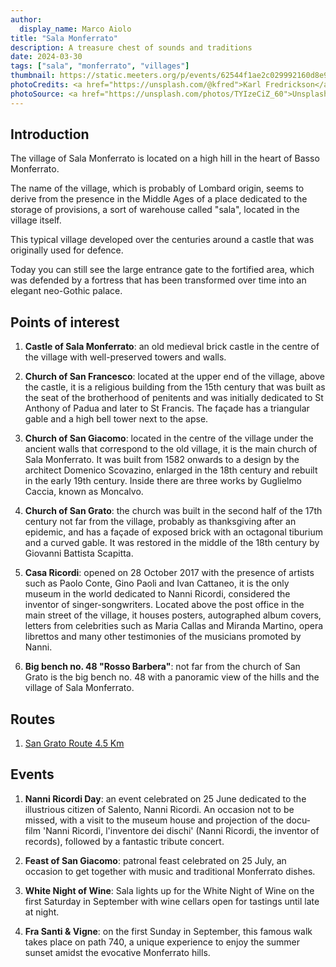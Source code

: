 ```yaml
---
author:
  display_name: Marco Aiolo
title: "Sala Monferrato"
description: A treasure chest of sounds and traditions
date: 2024-03-30
tags: ["sala", "monferrato", "villages"]
thumbnail: https://static.meeters.org/p/events/62544f1ae2c029992160d8e9/dc2ede5d-6341-4828-bf94-dcd3fab1fa05.jpg
photoCredits: <a href="https://unsplash.com/@kfred">Karl Fredrickson</a>
photoSource: <a href="https://unsplash.com/photos/TYIzeCiZ_60">Unsplash</a>
---
```


## Introduction

The village of Sala Monferrato is located on a high hill in the heart of Basso Monferrato.

The name of the village, which is probably of Lombard origin, seems to derive from the presence in the Middle Ages of a place dedicated to the storage of provisions, a sort of warehouse called "sala", located in the village itself.

This typical village developed over the centuries around a castle that was originally used for defence.

Today you can still see the large entrance gate to the fortified area, which was defended by a fortress that has been transformed over time into an elegant neo-Gothic palace.

## Points of interest

1. **Castle of Sala Monferrato**: an old medieval brick castle in the centre of the village with well-preserved towers and walls.

2. **Church of San Francesco**: located at the upper end of the village, above the castle, it is a religious building from the 15th century that was built as the seat of the brotherhood of penitents and was initially dedicated to St Anthony of Padua and later to St Francis. The façade has a triangular gable and a high bell tower next to the apse.

3. **Church of San Giacomo**: located in the centre of the village under the ancient walls that correspond to the old village, it is the main church of Sala Monferrato. 
It was built from 1582 onwards to a design by the architect Domenico Scovazino, enlarged in the 18th century and rebuilt in the early 19th century. Inside there are three works by Guglielmo Caccia, known as Moncalvo.

4. **Church of San Grato**: the church was built in the second half of the 17th century not far from the village, probably as thanksgiving after an epidemic, and has a façade of exposed brick with an octagonal tiburium and a curved gable. It was restored in the middle of the 18th century by Giovanni Battista Scapitta.

5. **Casa Ricordi**: opened on 28 October 2017 with the presence of artists such as Paolo Conte, Gino Paoli and Ivan Cattaneo, it is the only museum in the world dedicated to Nanni Ricordi, considered the inventor of singer-songwriters. 
Located above the post office in the main street of the village, it houses posters, autographed album covers, letters from celebrities such as Maria Callas and Miranda Martino, opera librettos and many other testimonies of the musicians promoted by Nanni.

6. **Big bench no. 48 "Rosso Barbera"**: not far from the church of San Grato is the big bench no. 48 with a panoramic view of the hills and the village of Sala Monferrato.

## Routes

1. [San Grato Route 4.5 Km](https://monfit.netlify.app/en/blog/salamonferrato-sangrato_track/)

## Events

1. **Nanni Ricordi Day**: an event celebrated on 25 June dedicated to the illustrious citizen of Salento, Nanni Ricordi. An occasion not to be missed, with a visit to the museum house and projection of the docu-film 'Nanni Ricordi, l'inventore dei dischi' (Nanni Ricordi, the inventor of records), followed by a fantastic tribute concert.

2. **Feast of San Giacomo**: patronal feast celebrated on 25 July, an occasion to get together with music and traditional Monferrato dishes.

3. **White Night of Wine**: Sala lights up for the White Night of Wine on the first Saturday in September with wine cellars open for tastings until late at night.

4. **Fra Santi & Vigne**: on the first Sunday in September, this famous walk takes place on path 740, a unique experience to enjoy the summer sunset amidst the evocative Monferrato hills.

